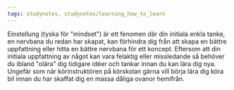 ```yaml
---
tags: studynotes, studynotes/learning_how_to_learn
---
```


Einstellung (tyska för "mindset") är ett fenomen där din initiala enkla tanke, en nervbana du redan har skapat, kan förhindra dig från att skapa en bättre uppfattning eller hitta en bättre nervbana för ett koncept. Eftersom att din initiala uppfattning av något kan vara felaktig eller missledande så behöver du ibland "olära" dig tidigare idéer och tankar innan du kan lära dig nya. Ungefär som när körinstruktören på körskolan gärna vill börja lära dig köra bil innan du har skaffat dig en massa dåliga ovanor hemifrån.
